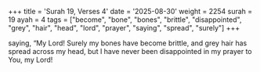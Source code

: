 +++
title = 'Surah 19, Verses 4'
date = '2025-08-30'
weight = 2254
surah = 19
ayah = 4
tags = ["become", "bone", "bones", "brittle", "disappointed", "grey", "hair", "head", "lord", "prayer", "saying", "spread", "surely"]
+++

saying, “My Lord! Surely my bones have become brittle, and grey hair has spread across my head, but I have never been disappointed in my prayer to You, my Lord!